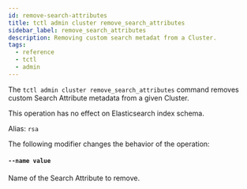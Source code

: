 ```yaml
---
id: remove-search-attributes
title: tctl admin cluster remove_search_attributes
sidebar_label: remove_search_attributes
description: Removing custom search metadat from a Cluster.
tags:
  - reference
  - tctl
  - admin
---
```


The `tctl admin cluster remove_search_attributes` command removes custom Search Attribute metadata from a given Cluster.

This operation has no effect on Elasticsearch index schema.

Alias: `rsa`

The following modifier changes the behavior of the operation:

#### `--name value`

Name of the Search Attribute to remove.
